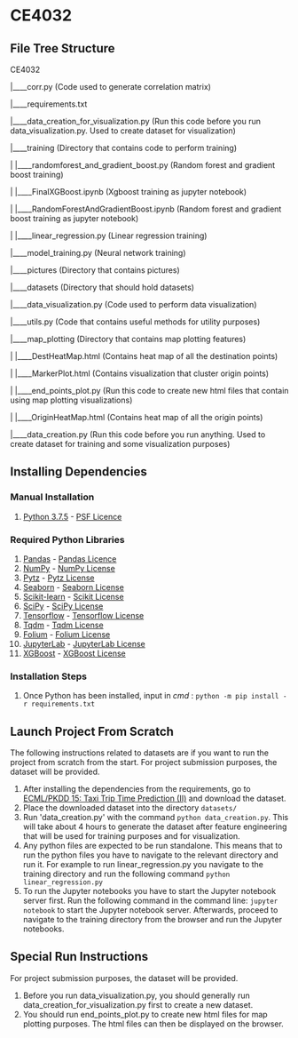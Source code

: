 # CE4032

## File Tree Structure

CE4032

|____corr.py (Code used to generate correlation matrix)

|____requirements.txt

|____data_creation_for_visualization.py (Run this code before you run data_visualization.py. Used to create dataset for visualization)

|____training (Directory that contains code to perform training)

| |____randomforest_and_gradient_boost.py (Random forest and gradient boost training)

| |____FinalXGBoost.ipynb (Xgboost training as jupyter notebook)

| |____RandomForestAndGradientBoost.ipynb (Random forest and gradient boost training as jupyter notebook)

| |____linear_regression.py (Linear regression training)

|____model_training.py (Neural network training)

|____pictures (Directory that contains pictures)

|____datasets (Directory that should hold datasets)

|____data_visualization.py (Code used to perform data visualization)

|____utils.py (Code that contains useful methods for utility purposes)

|____map_plotting (Directory that contains map plotting features)

| |____DestHeatMap.html (Contains heat map of all the destination points)

| |____MarkerPlot.html (Contains visualization that cluster origin points)

| |____end_points_plot.py (Run this code to create new html files that contain using map plotting visualizations)

| |____OriginHeatMap.html (Contains heat map of all the origin points)

|____data_creation.py (Run this code before you run anything. Used to create dataset for training and some visualization purposes)

## Installing Dependencies

### Manual Installation
1. [Python 3.7.5](https://www.python.org/downloads/) - [PSF Licence](https://docs.python.org/3/license.html)

### Required Python Libraries
1. [Pandas](https://pandas.pydata.org/) - [Pandas Licence](https://pandas.pydata.org/pandas-docs/stable/getting_started/overview.html#license)
2. [NumPy](https://numpy.org/) - [NumPy License](https://numpy.org/license.html)
3. [Pytz](https://pypi.org/project/pytz/) - [Pytz License](https://github.com/newvem/pytz/blob/master/LICENSE.txt)
4. [Seaborn](https://seaborn.pydata.org/) - [Seaborn License](https://github.com/mwaskom/seaborn/blob/master/LICENSE)
5. [Scikit-learn](https://scikit-learn.org/stable/) - [Scikit License](https://github.com/scikit-learn/scikit-learn/blob/master/COPYING)
6. [SciPy](https://www.scipy.org/index.html) - [SciPy License](https://www.scipy.org/scipylib/license.html)
7. [Tensorflow](https://www.tensorflow.org/) - [Tensorflow License](https://github.com/tensorflow/tensorflow/blob/master/LICENSE)
8. [Tqdm](https://github.com/tqdm/tqdm) - [Tqdm License](https://github.com/tqdm/tqdm/blob/master/LICENCE)
9. [Folium](https://python-visualization.github.io/folium/) - [Folium License](https://github.com/python-visualization/folium/blob/master/LICENSE.txt)
10. [JupyterLab](https://jupyterlab.readthedocs.io/en/stable/) - [JupyterLab License](https://github.com/jupyterlab/jupyterlab/blob/master/LICENSE)
11. [XGBoost](https://xgboost.readthedocs.io/en/latest/) - [XGBoost License](https://github.com/dmlc/xgboost/blob/master/LICENSE)

### Installation Steps
1. Once Python has been installed, input in _cmd_ : `python -m pip install -r requirements.txt`

## Launch Project From Scratch
The following instructions related to datasets are if you want to run the project from scratch from the start. For project submission purposes, the dataset will be provided.

1. After installing the dependencies from the requirements, go to [ECML/PKDD 15: Taxi Trip Time Prediction (II)](https://www.kaggle.com/c/pkdd-15-taxi-trip-time-prediction-ii/data) and download the dataset.
2. Place the downloaded dataset into the directory `datasets/`
3. Run 'data_creation.py' with the command `python data_creation.py`. This will take about 4 hours to generate the dataset after feature engineering that will be used for training purposes and for visualization.
4. Any python files are expected to be run standalone. This means that to run the python files you have to navigate to the relevant directory and run it. For example to run linear_regression.py you navigate to the training directory and run the following command `python linear_regression.py`
5. To run the Jupyter notebooks you have to start the Jupyter notebook server first. Run the following command in the command line: `jupyter notebook` to start the Jupyter notebook server. Afterwards, proceed to navigate to the training directory from the browser and run the Jupyter notebooks.

## Special Run Instructions
For project submission purposes, the dataset will be provided.

1. Before you run data_visualization.py, you should generally run data_creation_for_visualization.py first to create a new dataset.
2. You should run end_points_plot.py to create new html files for map plotting purposes. The html files can then be displayed on the browser.

